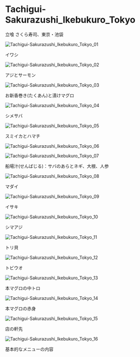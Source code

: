 # Tachigui-Sakurazushi_Ikebukuro_Tokyo
立喰 さくら寿司、東京・池袋

![Tachigui-Sakurazushi_Ikebukuro_Tokyo_01](https://user-images.githubusercontent.com/20723919/124382599-43f98b00-dd03-11eb-9e30-42474e45beeb.JPG)

イワシ

![Tachigui-Sakurazushi_Ikebukuro_Tokyo_02](https://user-images.githubusercontent.com/20723919/124382600-45c34e80-dd03-11eb-8107-06addd6c6a60.JPG)

アジとサーモン

![Tachigui-Sakurazushi_Ikebukuro_Tokyo_03](https://user-images.githubusercontent.com/20723919/124382602-45c34e80-dd03-11eb-94e0-da7d98f4dc8e.JPG)

お新香巻き(たくあん)と漬けマグロ

![Tachigui-Sakurazushi_Ikebukuro_Tokyo_04](https://user-images.githubusercontent.com/20723919/124382603-465be500-dd03-11eb-90af-c3c61bc470b1.JPG)

シメサバ

![Tachigui-Sakurazushi_Ikebukuro_Tokyo_05](https://user-images.githubusercontent.com/20723919/124382604-465be500-dd03-11eb-928f-c8549c4f25f9.JPG)

スミイカとハマチ

![Tachigui-Sakurazushi_Ikebukuro_Tokyo_06](https://user-images.githubusercontent.com/20723919/124382606-46f47b80-dd03-11eb-9202-0f0501ab1d71.JPG)

![Tachigui-Sakurazushi_Ikebukuro_Tokyo_07](https://user-images.githubusercontent.com/20723919/124382607-478d1200-dd03-11eb-91ed-dcf6512ee033.JPG)

船場汁(せんばじる)：サバのあらとネギ、大根、人参

![Tachigui-Sakurazushi_Ikebukuro_Tokyo_08](https://user-images.githubusercontent.com/20723919/124382609-478d1200-dd03-11eb-9e7a-2f12ba7a1746.JPG)

マダイ

![Tachigui-Sakurazushi_Ikebukuro_Tokyo_09](https://user-images.githubusercontent.com/20723919/124382610-4825a880-dd03-11eb-8b20-5c8d9eb9c96d.JPG)

イサキ

![Tachigui-Sakurazushi_Ikebukuro_Tokyo_10](https://user-images.githubusercontent.com/20723919/124382611-4825a880-dd03-11eb-8f76-f4dc8f7b9608.JPG)

シマアジ

![Tachigui-Sakurazushi_Ikebukuro_Tokyo_11](https://user-images.githubusercontent.com/20723919/124382613-48be3f00-dd03-11eb-8325-bfcf94342d83.JPG)

トリ貝

![Tachigui-Sakurazushi_Ikebukuro_Tokyo_12](https://user-images.githubusercontent.com/20723919/124382615-48be3f00-dd03-11eb-8f26-ee6e6f4ff264.JPG)

トビウオ

![Tachigui-Sakurazushi_Ikebukuro_Tokyo_13](https://user-images.githubusercontent.com/20723919/124382616-4956d580-dd03-11eb-973a-0ee982c79a20.JPG)

本マグロの中トロ

![Tachigui-Sakurazushi_Ikebukuro_Tokyo_14](https://user-images.githubusercontent.com/20723919/124382617-4956d580-dd03-11eb-89a0-6879136fdf86.JPG)

本マグロの赤身

![Tachigui-Sakurazushi_Ikebukuro_Tokyo_15](https://user-images.githubusercontent.com/20723919/124382618-49ef6c00-dd03-11eb-8c4b-fa4f5e59bced.JPG)

店の軒先

![Tachigui-Sakurazushi_Ikebukuro_Tokyo_16](https://user-images.githubusercontent.com/20723919/124382619-4a880280-dd03-11eb-8f25-6293e8811671.JPG)

基本的なメニューの内容

